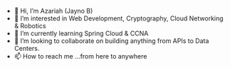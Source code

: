 - 👋 Hi, I’m Azariah (Jayno B)
- 👀 I’m interested in Web Development, Cryptography, Cloud Networking & Robotics
- 🌱 I’m currently learning Spring Cloud & CCNA
- 💞️ I’m looking to collaborate on building anything from APIs to Data Centers.
- 📫 How to reach me ...from here to anywhere

<!---
theblackhand123/theblackhand123 is a ✨ special ✨ repository because its `README.md` (this file) appears on your GitHub profile.
You can click the Preview link to take a look at your changes.
--->
